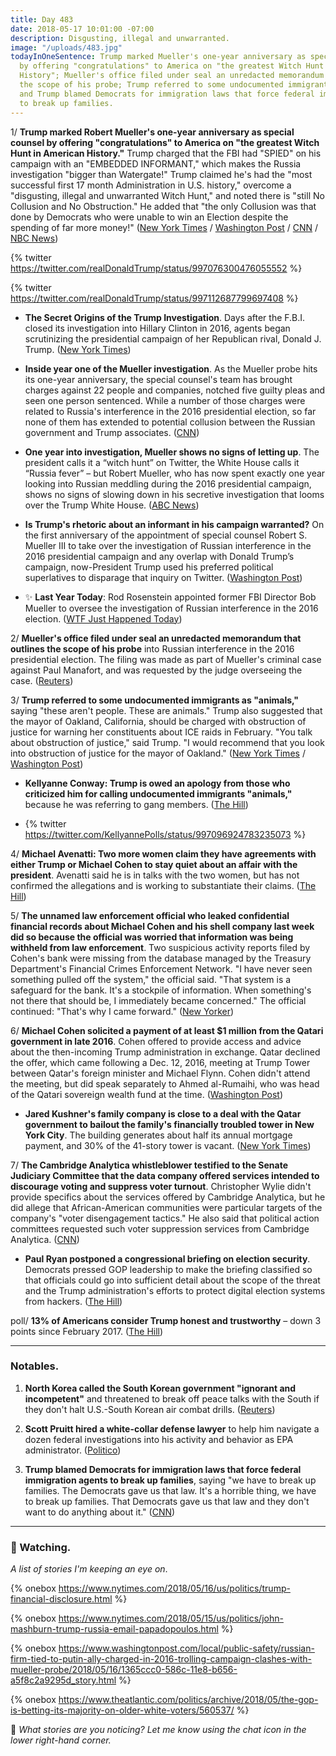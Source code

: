 ```yaml
---
title: Day 483
date: 2018-05-17 10:01:00 -07:00
description: Disgusting, illegal and unwarranted.
image: "/uploads/483.jpg"
todayInOneSentence: Trump marked Mueller's one-year anniversary as special counsel
  by offering "congratulations" to America on "the greatest Witch Hunt in American
  History"; Mueller's office filed under seal an unredacted memorandum that outlines
  the scope of his probe; Trump referred to some undocumented immigrants as "animals";
  and Trump blamed Democrats for immigration laws that force federal immigration agents
  to break up families.
---
```


1/ **Trump marked Robert Mueller's one-year anniversary as special counsel by offering "congratulations" to America on "the greatest Witch Hunt in American History."** Trump charged that the FBI had "SPIED" on his campaign with an "EMBEDDED INFORMANT," which makes the Russia investigation "bigger than Watergate!" Trump claimed he's had the "most successful first 17 month Administration in U.S. history," overcome a "disgusting, illegal and unwarranted Witch Hunt," and noted there is "still No Collusion and No Obstruction." He added that "the only Collusion was that done by Democrats who were unable to win an Election despite the spending of far more money!" ([New York Times](https://www.nytimes.com/2018/05/17/us/politics/trump-watergate-russia-investigation.html) / [Washington Post](https://www.washingtonpost.com/politics/trump-marks-mueller-anniversary-by-claiming-fbi-spied-on-his-campaign/2018/05/17/ea91b4bc-59c9-11e8-8836-a4a123c359ab_story.html) / [CNN](https://www.cnn.com/2018/05/17/politics/donald-trump-congratulations-america-mueller/index.html) / [NBC News](https://www.nbcnews.com/politics/donald-trump/trump-slams-mueller-probe-one-year-anniversary-n874921))

{% twitter https://twitter.com/realDonaldTrump/status/997076300476055552 %}

{% twitter https://twitter.com/realDonaldTrump/status/997112687799697408 %}

* **The Secret Origins of the Trump Investigation**. Days after the F.B.I. closed its investigation into Hillary Clinton in 2016, agents began scrutinizing the presidential campaign of her Republican rival, Donald J. Trump. ([New York Times](https://www.nytimes.com/2018/05/16/us/politics/crossfire-hurricane-trump-russia-fbi-mueller-investigation.html))

* **Inside year one of the Mueller investigation**. As the Mueller probe hits its one-year anniversary, the special counsel's team has brought charges against 22 people and companies, notched five guilty pleas and seen one person sentenced. While a number of those charges were related to Russia's interference in the 2016 presidential election, so far none of them has extended to potential collusion between the Russian government and Trump associates. ([CNN](https://www.cnn.com/2018/05/17/politics/robert-mueller-investigation-one-year-inside/index.html))

* **One year into investigation, Mueller shows no signs of letting up**. The president calls it a “witch hunt” on Twitter, the White House calls it “Russia fever” – but Robert Mueller, who has now spent exactly one year looking into Russian meddling during the 2016 presidential campaign, shows no signs of slowing down in his secretive investigation that looms over the Trump White House. ([ABC News](https://abcnews.go.com/Politics/year-investigation-mueller-shows-signs-letting/story?id=55221414))

* **Is Trump's rhetoric about an informant in his campaign warranted?** On the first anniversary of the appointment of special counsel Robert S. Mueller III to take over the investigation of Russian interference in the 2016 presidential campaign and any overlap with Donald Trump’s campaign, now-President Trump used his preferred political superlatives to disparage that inquiry on Twitter. ([Washington Post](https://www.washingtonpost.com/news/politics/wp/2018/05/17/is-trumps-rhetoric-about-an-informant-in-his-campaign-warranted/))

* ✨ **Last Year Today**: Rod Rosenstein appointed former FBI Director Bob Mueller to oversee the investigation of Russian interference in the 2016 election. ([WTF Just Happened Today](https://whatthefuckjusthappenedtoday.com/2017/05/17/Day-118/))

2/ **Mueller's office filed under seal an unredacted memorandum that outlines the scope of his probe** into Russian interference in the 2016 presidential election. The filing was made as part of Mueller's criminal case against Paul Manafort, and was requested by the judge overseeing the case. ([Reuters](https://www.reuters.com/article/us-usa-trump-russia-memo/muellers-office-files-unredacted-memo-outlining-scope-of-russia-probe-filing-idUSKCN1II2EN))

3/ **Trump referred to some undocumented immigrants as "animals,"** saying "these aren't people. These are animals." Trump also suggested that the mayor of Oakland, California, should be charged with obstruction of justice for warning her constituents about ICE raids in February. "You talk about obstruction of justice," said Trump. "I would recommend that you look into obstruction of justice for the mayor of Oakland." ([New York Times](https://www.nytimes.com/2018/05/16/us/politics/trump-undocumented-immigrants-animals.html) / [Washington Post](https://www.washingtonpost.com/news/post-politics/wp/2018/05/16/trump-suggests-justice-department-investigate-oaklands-democratic-mayor-for-tipping-off-immigrants/))

* **Kellyanne Conway: Trump is owed an apology from those who criticized him for calling undocumented immigrants "animals,"** because he was referring to gang members. ([The Hill](http://thehill.com/homenews/administration/388119-kellyanne-conway-trump-owed-an-apology-after-criticism-from-animals))

* {% twitter https://twitter.com/KellyannePolls/status/997096924783235073 %}

4/ **Michael Avenatti: Two more women claim they have agreements with either Trump or Michael Cohen to stay quiet about an affair with the president**. Avenatti said he is in talks with the two women, but has not confirmed the allegations and is working to substantiate their claims. ([The Hill](http://thehill.com/homenews/news/388126-avenatti-two-more-women-claim-they-were-paid-hush-money-to-stay-quiet-about))

5/ **The unnamed law enforcement official who leaked confidential financial records about Michael Cohen and his shell company last week did so because the official was worried that information was being withheld from law enforcement**. Two suspicious activity reports filed by Cohen's bank were missing from the database managed by the Treasury Department's Financial Crimes Enforcement Network. "I have never seen something pulled off the system," the official said. "That system is a safeguard for the bank. It's a stockpile of information. When something's not there that should be, I immediately became concerned." The official continued: "That's why I came forward." ([New Yorker](https://www.newyorker.com/news/news-desk/missing-files-motivated-the-leak-of-michael-cohens-financial-records))

6/ **Michael Cohen solicited a payment of at least $1 million from the Qatari government in late 2016**. Cohen offered to provide access and advice about the then-incoming Trump administration in exchange. Qatar declined the offer, which came following a Dec. 12, 2016, meeting at Trump Tower between Qatar's foreign minister and Michael Flynn. Cohen didn't attend the meeting, but did speak separately to Ahmed al-Rumaihi, who was head of the Qatari sovereign wealth fund at the time. ([Washington Post](https://www.washingtonpost.com/world/national-security/trumps-personal-attorney-solicited-1-million-from-government-of-qatar/2018/05/16/e787e716-592c-11e8-858f-12becb4d6067_story.html?utm_term=.e7e02612bd74))

* **Jared Kushner's family company is close to a deal with the Qatar government to bailout the family's financially troubled tower in New York City**. The building generates about half its annual mortgage payment, and 30% of the 41-story tower is vacant. ([New York Times](https://www.nytimes.com/2018/05/17/nyregion/kushner-deal-qatar-666-5th.html))

7/ **The Cambridge Analytica whistleblower testified to the Senate Judiciary Committee that the data company offered services intended to discourage voting and suppress voter turnout**. Christopher Wylie didn't provide specifics about the services offered by Cambridge Analytica, but he did allege that African-American communities were particular targets of the company's "voter disengagement tactics." He also said that political action committees requested such voter suppression services from Cambridge Analytica. ([CNN](https://www.cnn.com/2018/05/16/politics/cambridge-analytica-congress-wylie/index.html))

* **Paul Ryan postponed a congressional briefing on election security**. Democrats pressed GOP leadership to make the briefing classified so that officials could go into sufficient detail about the scope of the threat and the Trump administration's efforts to protect digital election systems from hackers. ([The Hill](http://thehill.com/policy/cybersecurity/388133-ryan-to-make-election-security-briefing-classified))

poll/ **13% of Americans consider Trump honest and trustworthy** – down 3 points since February 2017. ([The Hill](http://thehill.com/homenews/administration/388107-poll-just-13-percent-of-americans-consider-trump-honest-and))

---

### Notables.

1. **North Korea called the South Korean government "ignorant and incompetent"** and threatened to break off peace talks with the South if they don't halt U.S.-South Korean air combat drills. ([Reuters](https://www.reuters.com/article/us-northkorea-missiles-southkorea/south-korea-to-play-mediator-to-resolve-north-korea-u-s-summit-doubts-official-idUSKCN1II0B7))

2. **Scott Pruitt hired a white-collar defense lawyer** to help him navigate a dozen federal investigations into his activity and behavior as EPA administrator. ([Politico](https://www.politico.com/story/2018/05/16/pruitt-epa-investigations-defense-lawyer-paul-rauser-594488))

3. **Trump blamed Democrats for immigration laws that force federal immigration agents to break up families**, saying "we have to break up families. The Democrats gave us that law. It's a horrible thing, we have to break up families. That Democrats gave us that law and they don't want to do anything about it." ([CNN](https://www.cnn.com/2018/05/16/politics/trump-democrats-immigration/index.html))

---

### 👀 Watching.

*A list of stories I'm keeping an eye on*.

{% onebox https://www.nytimes.com/2018/05/16/us/politics/trump-financial-disclosure.html %}

{% onebox  https://www.nytimes.com/2018/05/15/us/politics/john-mashburn-trump-russia-email-papadopoulos.html %}

{% onebox https://www.washingtonpost.com/local/public-safety/russian-firm-tied-to-putin-ally-charged-in-2016-trolling-campaign-clashes-with-mueller-probe/2018/05/16/1365ccc0-586c-11e8-b656-a5f8c2a9295d_story.html %}

{% onebox https://www.theatlantic.com/politics/archive/2018/05/the-gop-is-betting-its-majority-on-older-white-voters/560537/ %}

💬 *What stories are you noticing? Let me know using the chat icon in the lower right-hand corner.*
